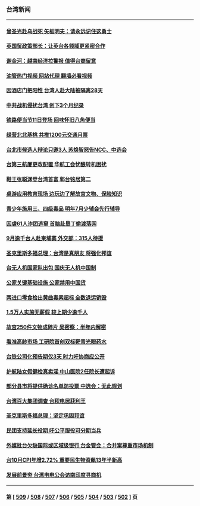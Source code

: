 ### 台湾新闻
---
#### [曾圣光赴乌战死 矢板明夫：请永远记住这勇士](../../pages/ncid1349361/n13862293.md?11092045) 
#### [英国贸政策部长：让英台各领域更紧密合作](../../pages/ncid1349361/n13862512.md?11092045) 
#### [谢金河：越南经济拉警报 值得台商留意](../../pages/ncid1349361/n13862268.md?11092045) 
#### [油管热门视频 网站代理 翻墙必看视频](http://150.230.27.170:81/youtube.html?11092045)
#### [因酒店门把阳性 台湾人赴大陆被隔离28天](../../pages/ncid1349361/n13862206.md?11092045) 
#### [中共战机侵扰台湾 创下3个月纪录](../../pages/ncid1349361/n13862095.md?11092045) 
#### [铁路便当节11日登场 回味怀旧八角便当](../../pages/ncid1349361/n13861896.md?11092045) 
#### [绿营北北基桃 共推1200元交通月票](../../pages/ncid1349361/n13861868.md?11092045) 
#### [台北市候选人辩论只邀3人 苏焕智怒告NCC、中选会](../../pages/ncid1349361/n13861869.md?11092045) 
#### [台第三航厦更改配置 华航工会忧酿转机困扰](../../pages/ncid1349361/n13861929.md?11092045) 
#### [鞋王张聪渊登台湾首富 郭台铭居第二](../../pages/ncid1349361/n13861937.md?11092045) 
#### [桌游应用教育现场 边玩边了解故宫文物、保险知识](../../pages/ncid1349361/n13861933.md?11092045) 
#### [青少年施用三、四级毒品 明年7月少辅会先行辅导](../../pages/ncid1349361/n13861931.md?11092045) 
#### [囚虐61人诈团逃窜 首脑赴垦丁偷渡落网](../../pages/ncid1349361/n13861892.md?11092045) 
#### [9月逾千台人赴柬埔寨 外交部：315人待援](../../pages/ncid1349361/n13861894.md?11092045) 
#### [圣克里斯多福总理：台湾是真朋友 将强化邦谊](../../pages/ncid1349361/n13861562.md?11092045) 
#### [台无人机国家队出包 国庆无人机中国制](../../pages/ncid1349361/n13861888.md?11092045) 
#### [公家关键基础设施 公家禁用中国货](../../pages/ncid1349361/n13861893.md?11092045) 
#### [两进口零食检出黄曲毒素超标 全数退运销毁](../../pages/ncid1349361/n13861936.md?11092045) 
#### [1.5万人实施无薪假 较上期少逾千人](../../pages/ncid1349361/n13861932.md?11092045) 
#### [故宫250件文物成碎片 吴密察：半年内解密](../../pages/ncid1349361/n13861926.md?11092045) 
#### [看准高龄市场 工研院首创双标靶青光眼药水](../../pages/ncid1349361/n13861922.md?11092045) 
#### [台铁公司化预告期仅3天 时力吁协商应公开](../../pages/ncid1349361/n13861900.md?11092045) 
#### [护航陆女假健检真卖淫 中山医院2任院长遭起诉](../../pages/ncid1349361/n13861902.md?11092045) 
#### [部分县市将提供确诊名单防投票 中选会：无此规划](../../pages/ncid1349361/n13861872.md?11092045) 
#### [台湾百大集团调查 台积电居获利王](../../pages/ncid1349361/n13861851.md?11092045) 
#### [圣克里斯多福总理：坚定巩固邦谊](../../pages/ncid1349361/n13861796.md?11092045) 
#### [民团支持延长役期 吁公平服役可分期当兵](../../pages/ncid1349361/n13861834.md?11092045) 
#### [外媒批台欠缺国际或区域级银行 台金管会：合并案尊重市场机制](../../pages/ncid1349361/n13861837.md?11092045) 
#### [台10月CPI年增2.72% 重要民生物资飙13年半新高](../../pages/ncid1349361/n13861838.md?11092045) 
#### [发展前景夯 台湾电电公会访南印度寻商机](../../pages/ncid1349361/n13861841.md?11092045) 

---
#### 第 [ [509](./509.md?11092045) / [508](./508.md?11092045) / [507](./507.md?11092045) / [506](./506.md?11092045) / [505](./505.md?11092045) / [504](./504.md?11092045) / [503](./503.md?11092045) / [502](./502.md?11092045) ] 页
